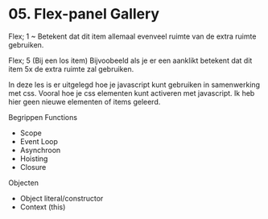 # 05. Flex-panel Gallery

Flex; 1 ~ Betekent dat dit item allemaal evenveel ruimte van de extra ruimte gebruiken.

Flex; 5 (Bij een los item) Bijvoobeeld als je er een aanklikt betekent dat dit item 5x de extra ruimte zal gebruiken. 

In deze les is er uitgelegd hoe je javascript kunt gebruiken in samenwerking met css. Vooral hoe je css elementen kunt activeren met javascript. Ik heb hier geen nieuwe elementen of items geleerd. 

Begrippen
Functions
-	Scope
-	Event Loop
-	Asynchroon
-	Hoisting
-	Closure

Objecten
-	Object literal/constructor
-	Context (this)